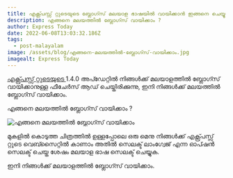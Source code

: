 ```yaml
---
title: എക്സ്പ്രസ്സ്‌ റ്റുടെയുടെ ബ്ലോഗ്സ് മലയാള ഭാഷയിൽ വായിക്കാൻ ഇങ്ങനെ ചെയ്യൂ
description: എങ്ങനെ മലയത്തിൽ ബ്ലോഗ്സ് വായിക്കാം ?
author: Express Today
date: 2022-06-08T13:03:32.186Z
tags:
  - post-malayalam
image: /assets/blog/എങ്ങനെ-മലയത്തിൽ-ബ്ലോഗ്സ്-വായിക്കാം.jpg
imagealt: Express Today
---
```

[എക്സ്പ്രസ്സ്‌ റ്റുടെയുടെ ](www.expresstoday.info/)1.4.0 അപ്ഡേറ്റിൽ നിങ്ങൾക്ക് മലയാളത്തിൽ ബ്ലോഗ്സ് വായിക്കാനുള്ള ഫീചേർസ് ആഡ് ചെയ്തിരിക്കുന്നു, ഇനി നിങ്ങൾക്ക് മലയത്തിൽ ബ്ലോഗ്സ് വായിക്കാം.

എങ്ങനെ മലയത്തിൽ ബ്ലോഗ്സ് വായിക്കാം ?

![എങ്ങനെ മലയത്തിൽ ബ്ലോഗ്സ് വായിക്കാം](/assets/blog/screenshot-from-2022-06-08-18-58-02.png "എങ്ങനെ മലയത്തിൽ ബ്ലോഗ്സ് വായിക്കാം")

മുകളിൽ കൊടുത്ത ചിത്രത്തിൽ ഉള്ളപ്പോലെ ഒരു മെനു നിങ്ങൾക്ക് എക്സ്പ്രസ്സ്‌ റ്റുടെ വെബ്സൈറ്റിൽ കാണാം അതിൽ സെലക്ട്‌ ലാംഗ്വേജ് എന്ന ഓപ്ഷൻ സെലക്ട്‌ ചെയ്ത ശേഷം മലയാള ഭാഷ സെലക്ട്‌ ചെയ്യുക.

ഇനി നിങ്ങൾക്ക് മലയാളത്തിൽ ബ്ലോഗ്സ് വായിക്കാം.